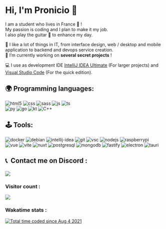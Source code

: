 

# Hi, I'm Pronicio 👋

I am a student who lives in France 🥖 !  
My passion is coding and I plan to make it my job.  
I also play the guitar :guitar: to enhance my day.<br>

🧬 I like a lot of things in IT, from interface design, web / desktop and mobile application to backend and devops service creation.  
🔭 I’m currently working on **several secret projects** !

💻 I use as development IDE [IntelliJ IDEA Ultimate](https://www.jetbrains.com/idea/) (For larger projects) and [Visual Studio Code](https://code.visualstudio.com/) (For the quick edition).

## 🌍 Programming languages:

<p>
  <img alt="html5" src="https://img.shields.io/badge/-HTML5-E34F26?style=for-the-badge&logo=html5&logoColor=white" />
  <img alt="css" src="https://img.shields.io/badge/-CSS-00A6FF?style=for-the-badge&logo=css3&logoColor=white" />
  <img alt="sass" src="https://img.shields.io/badge/sass-ce679a.svg?style=for-the-badge&logo=sass&logoColor=white" />
  <img alt="js" src="https://img.shields.io/badge/-Javascript-FFEE00?style=for-the-badge&logo=javascript&logoColor=black" />
  <img alt="ts" src="https://img.shields.io/badge/typescript-2f74c0?style=for-the-badge&logo=typescript&logoColor=white" /><br>
  <img alt="py" src="https://img.shields.io/badge/python-3776AB?style=for-the-badge&logo=python&logoColor=white" />
  <img alt="go" src="https://img.shields.io/badge/go-70c7d6?style=for-the-badge&logo=go&logoColor=white" />
  <img alt="kt" src="https://img.shields.io/badge/kotlin-9050e4?style=for-the-badge&logo=kotlin&logoColor=white" />
  <img alt="C++" src="https://img.shields.io/badge/C%2B%2B-00599C?style=for-the-badge&logo=c%2B%2B&logoColor=white" />
</p>

## 🕹 Tools:

<p>
  <img alt="docker" src="https://img.shields.io/badge/docker-0098d5.svg?style=for-the-badge&logo=docker&logoColor=white" />
  <img alt="debian" src="https://img.shields.io/badge/debian-d0074e.svg?style=for-the-badge&logo=debian&logoColor=white" />
  <img alt="intellij-idea" src="https://img.shields.io/badge/IntelliJ_IDEA-8253a6.svg?style=for-the-badge&logo=intellij-idea&logoColor=white" />
  <img alt="git" src="https://img.shields.io/badge/git-eb4d28.svg?style=for-the-badge&logo=git&logoColor=white" />
  <img alt="vsc" src="https://img.shields.io/badge/visual_studio_code-0076c6.svg?style=for-the-badge&logo=visualstudiocode&logoColor=white" />
  <img alt="nodejs" src="https://img.shields.io/badge/-NodeJS-43853D?style=for-the-badge&logo=Node.js&logoColor=white" />
  <img alt="raspberrypi" src="https://img.shields.io/badge/raspberrypi-c31949.svg?style=for-the-badge&logo=raspberrypi&logoColor=white" />
  <br>
  <img alt="vue" src="https://img.shields.io/badge/vue-41b883.svg?style=for-the-badge&logo=vue.js&logoColor=white" />
  <img alt="vite" src="https://img.shields.io/badge/vite-9665fe.svg?style=for-the-badge&logo=vite&logoColor=white" />
  <img alt="nuxt" src="https://img.shields.io/badge/nuxt-00DC82.svg?style=for-the-badge&logo=nuxt.js&logoColor=white" />
  <img alt="postgresql" src="https://img.shields.io/badge/postgresql-31648c.svg?style=for-the-badge&logo=postgresql&logoColor=white" />
  <img alt="mongodb" src="https://img.shields.io/badge/mongodb-006548.svg?style=for-the-badge&logo=mongodb&logoColor=white" />
  <img alt="fastify" src="https://img.shields.io/badge/fastify-white.svg?style=for-the-badge&logo=fastify&logoColor=black" />
  <img alt="electron" src="https://img.shields.io/badge/electron-2a2d38.svg?style=for-the-badge&logo=electron&logoColor=white" />
  <img alt="tauri" src="https://img.shields.io/badge/tauri-0f0f0f.svg?style=for-the-badge&logo=tauri&logoColor=white" />
</p>
  
## <p>📞 &nbsp;Contact me on Discord :</p>
<p>
  <img src="https://discord.c99.nl/widget/theme-4/477582590329749504.png">
</p>
  
### Visitor count :
<img src="https://profile-counter.glitch.me/Pronicio/count.svg" />

### Wakatime stats :
<a href="https://wakatime.com/@fa794658-052c-46a2-941e-4dc515574900"><img src="https://wakatime.com/badge/user/fa794658-052c-46a2-941e-4dc515574900.svg" alt="Total time coded since Aug 4 2021" /></a>
